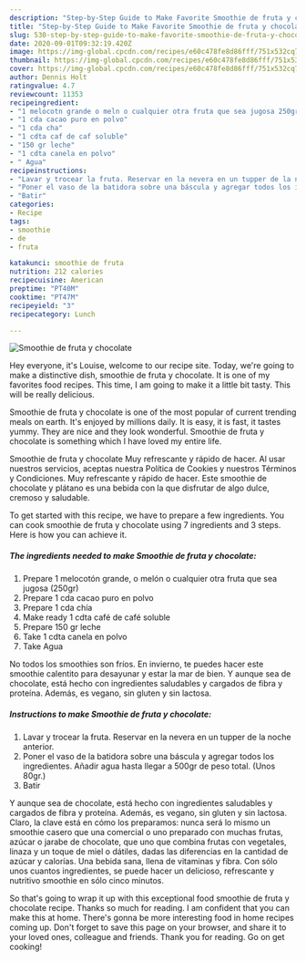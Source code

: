 ```yaml
---
description: "Step-by-Step Guide to Make Favorite Smoothie de fruta y chocolate"
title: "Step-by-Step Guide to Make Favorite Smoothie de fruta y chocolate"
slug: 530-step-by-step-guide-to-make-favorite-smoothie-de-fruta-y-chocolate
date: 2020-09-01T09:32:19.420Z
image: https://img-global.cpcdn.com/recipes/e60c478fe8d86fff/751x532cq70/smoothie-de-fruta-y-chocolate-foto-principal.jpg
thumbnail: https://img-global.cpcdn.com/recipes/e60c478fe8d86fff/751x532cq70/smoothie-de-fruta-y-chocolate-foto-principal.jpg
cover: https://img-global.cpcdn.com/recipes/e60c478fe8d86fff/751x532cq70/smoothie-de-fruta-y-chocolate-foto-principal.jpg
author: Dennis Holt
ratingvalue: 4.7
reviewcount: 11353
recipeingredient:
- "1 melocotn grande o meln o cualquier otra fruta que sea jugosa 250gr"
- "1 cda cacao puro en polvo"
- "1 cda cha"
- "1 cdta caf de caf soluble"
- "150 gr leche"
- "1 cdta canela en polvo"
- " Agua"
recipeinstructions:
- "Lavar y trocear la fruta. Reservar en la nevera en un tupper de la noche anterior."
- "Poner el vaso de la batidora sobre una báscula y agregar todos los ingredientes. Añadir agua hasta llegar a 500gr de peso total. (Unos 80gr.)"
- "Batir"
categories:
- Recipe
tags:
- smoothie
- de
- fruta

katakunci: smoothie de fruta 
nutrition: 212 calories
recipecuisine: American
preptime: "PT40M"
cooktime: "PT47M"
recipeyield: "3"
recipecategory: Lunch

---
```



![Smoothie de fruta y chocolate](https://img-global.cpcdn.com/recipes/e60c478fe8d86fff/751x532cq70/smoothie-de-fruta-y-chocolate-foto-principal.jpg)

Hey everyone, it's Louise, welcome to our recipe site. Today, we're going to make a distinctive dish, smoothie de fruta y chocolate. It is one of my favorites food recipes. This time, I am going to make it a little bit tasty. This will be really delicious.

Smoothie de fruta y chocolate is one of the most popular of current trending meals on earth. It's enjoyed by millions daily. It is easy, it is fast, it tastes yummy. They are nice and they look wonderful. Smoothie de fruta y chocolate is something which I have loved my entire life.

Smoothie de fruta y chocolate Muy refrescante y rápido de hacer. Al usar nuestros servicios, aceptas nuestra Política de Cookies y nuestros Términos y Condiciones. Muy refrescante y rápido de hacer. Este smoothie de chocolate y plátano es una bebida con la que disfrutar de algo dulce, cremoso y saludable.


To get started with this recipe, we have to prepare a few ingredients. You can cook smoothie de fruta y chocolate using 7 ingredients and 3 steps. Here is how you can achieve it.

<!--inarticleads1-->

##### The ingredients needed to make Smoothie de fruta y chocolate:

1. Prepare 1 melocotón grande, o melón o cualquier otra fruta que sea jugosa (250gr)
1. Prepare 1 cda cacao puro en polvo
1. Prepare 1 cda chía
1. Make ready 1 cdta café de café soluble
1. Prepare 150 gr leche
1. Take 1 cdta canela en polvo
1. Take  Agua


No todos los smoothies son fríos. En invierno, te puedes hacer este smoothie calentito para desayunar y estar la mar de bien. Y aunque sea de chocolate, está hecho con ingredientes saludables y cargados de fibra y proteína. Además, es vegano, sin gluten y sin lactosa. 

<!--inarticleads2-->

##### Instructions to make Smoothie de fruta y chocolate:

1. Lavar y trocear la fruta. Reservar en la nevera en un tupper de la noche anterior.
1. Poner el vaso de la batidora sobre una báscula y agregar todos los ingredientes. Añadir agua hasta llegar a 500gr de peso total. (Unos 80gr.)
1. Batir


Y aunque sea de chocolate, está hecho con ingredientes saludables y cargados de fibra y proteína. Además, es vegano, sin gluten y sin lactosa. Claro, la clave está en cómo los preparamos: nunca será lo mismo un smoothie casero que una comercial o uno preparado con muchas frutas, azúcar o jarabe de chocolate, que uno que combina frutas con vegetales, linaza y un toque de miel o dátiles, dadas las diferencias en la cantidad de azúcar y calorías. Una bebida sana, llena de vitaminas y fibra. Con sólo unos cuantos ingredientes, se puede hacer un delicioso, refrescante y nutritivo smoothie en sólo cinco minutos. 

So that's going to wrap it up with this exceptional food smoothie de fruta y chocolate recipe. Thanks so much for reading. I am confident that you can make this at home. There's gonna be more interesting food in home recipes coming up. Don't forget to save this page on your browser, and share it to your loved ones, colleague and friends. Thank you for reading. Go on get cooking!

